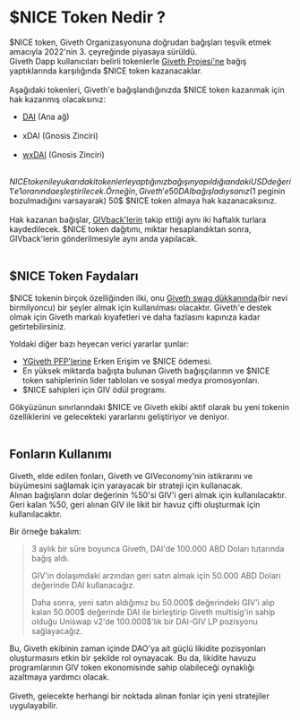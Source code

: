 # $NICE Token Nedir ?
 $NICE token, Giveth Organizasyonuna doğrudan bağışları teşvik etmek amacıyla 2022'nin 3. çeyreğinde piyasaya sürüldü. <br/>
Giveth Dapp kullanıcıları belirli tokenlerle [Giveth Projesi'ne](https://giveth.io/project/the-giveth-community-of-makers) bağış yaptıklarında karşılığında $NICE token kazanacaklar. <br/> <br/>
Aşağıdaki tokenleri, Giveth'e bağışlandığınızda $NICE token kazanmak için hak kazanmış olacaksınız:

- [DAI](https://etherscan.io/token/0x6b175474e89094c44da98b954eedeac495271d0f) (Ana ağ)  <br/> <br/>
- xDAI (Gnosis Zinciri) <br/> <br/>
- [wxDAI](https://www.blockscout.com/xdai/mainnet/token/0xe91D153E0b41518A2Ce8Dd3D7944Fa863463a97d/token-transfers) (Gnosis Zinciri) <br/> <br/>

 $NICE token ile yukarıdaki tokenlerle yaptığınız bağışın yapıldığı andaki USD değeri 1'e 1 oranında eşleştirilecek.
Örneğin, Giveth'e 50 DAI bağışladıysanız (1$ peginin bozulmadığını varsayarak) 50$ $NICE token almaya hak kazanacaksınız. <br/> <br/>
Hak kazanan bağışlar, [GIVback'lerin](https://docs.giveth.io/giveconomy/givbacks/) takip ettiği aynı iki haftalık turlara kaydedilecek. $NICE token dağıtımı, miktar hesaplandıktan sonra, GIVback'lerin gönderilmesiyle aynı anda yapılacak. <br/> <br/>

## $NICE Token Faydaları <br/> 

$NICE tokenin birçok özelliğinden ilki, onu [Giveth swag dükkanında](https://swag.giveth.io/)(bir nevi birmilyoncu) bir şeyler almak için kullanılması olacaktır. Giveth'e destek olmak için Giveth markalı kıyafetleri ve daha fazlasını kapınıza kadar getirtebilirsiniz. <br/>

Yoldaki diğer bazı heyecan verici yararlar şunlar:

- [YGiveth PFP'lerine](https://forum.giveth.io/t/the-givers-pfp-collection-initial-sketches/656/5) Erken Erişim ve $NICE ödemesi. <br/> 
- En yüksek miktarda bağışta bulunan Giveth bağışçılarının ve $NICE token sahiplerinin lider tabloları ve sosyal medya promosyonları. <br/> 
- $NICE sahipleri için GIV ödül programı. <br/> 

Gökyüzünun sınırlarındaki $NICE ve Giveth ekibi aktif olarak bu yeni tokenin özelliklerini ve gelecekteki yararlarını geliştiriyor ve deniyor. <br/> <br/>

## Fonların Kullanımı <br/>

Giveth, elde edilen fonları, Giveth ve GIVeconomy'nin istikrarını ve büyümesini sağlamak için yarayacak bir strateji için kullanacak. <br/>
Alınan bağışların dolar değerinin %50'si GIV'i geri almak için kullanılacaktır. Geri kalan %50, geri alınan GIV ile likit bir havuz çifti oluşturmak için kullanılacaktır.

Bir örneğe bakalım: <br/> 
> 3 aylık bir süre boyunca Giveth, DAI'de 100.000 ABD Doları tutarında bağış aldı.
> 
> GIV'in dolaşımdaki arzından geri satın almak için 50.000 ABD Doları değerinde DAI kullanacağız.
> 
> Daha sonra, yeni satın aldığımız bu 50.000$ değerindeki GIV'i alıp kalan 50.000$ değerinde DAI ile birleştirip Giveth multisig'in sahip olduğu Uniswap v2'de 100.000$'lık bir DAI-GIV LP pozisyonu sağlayacağız. <br/>

Bu, Giveth ekibinin zaman içinde DAO'ya ait güçlü likidite pozisyonları oluşturmasını etkin bir şekilde rol oynayacak. Bu da, likidite havuzu programlarının GIV token ekonomisinde sahip olabileceği oynaklığı azaltmaya yardımcı olacak. <br/> <br/>
Giveth, gelecekte herhangi bir noktada alınan fonlar için yeni stratejiler uygulayabilir.


